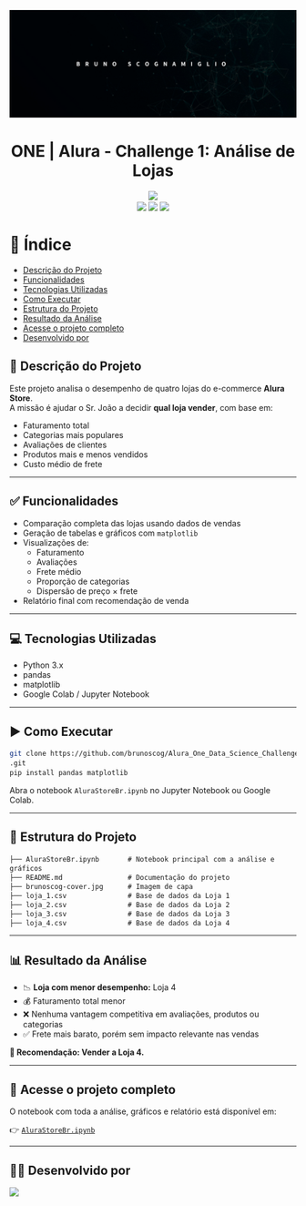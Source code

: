 
<p align="center">
  <img src="brunoscog-cover.jpg" alt="Imagem de capa do projeto">
</p>

<h1 align="center"> ONE | Alura - Challenge 1: Análise de Lojas </h1>

<p align="center">
  <img src="http://img.shields.io/static/v1?label=STATUS&message=PROJETO%20CONCLUÍDO&color=GREEN&style=for-the-badge"/>
  <br>
  <img src="https://img.shields.io/badge/Python-3776AB.svg?style=for-the-badge&logo=python&logoColor=white" />
  <img src="https://img.shields.io/badge/Pandas-150458.svg?style=for-the-badge&logo=pandas&logoColor=white" />
  <img src="https://img.shields.io/badge/Matplotlib-20232A?style=for-the-badge&logo=matplotlib&logoColor=white" />
</p>

# 📌 Índice

* [Descrição do Projeto](#descrição-do-projeto)
* [Funcionalidades](#funcionalidades)
* [Tecnologias Utilizadas](#tecnologias-utilizadas)
* [Como Executar](#como-executar)
* [Estrutura do Projeto](#estrutura-do-projeto)
* [Resultado da Análise](#resultado-da-análise)
* [Acesse o projeto completo](#acesse-o-projeto-completo)
* [Desenvolvido por](#desenvolvido-por)

## 🧾 Descrição do Projeto

Este projeto analisa o desempenho de quatro lojas do e-commerce **Alura Store**.  
A missão é ajudar o Sr. João a decidir **qual loja vender**, com base em:

- Faturamento total
- Categorias mais populares
- Avaliações de clientes
- Produtos mais e menos vendidos
- Custo médio de frete

---

## ✅ Funcionalidades

- Comparação completa das lojas usando dados de vendas
- Geração de tabelas e gráficos com `matplotlib`
- Visualizações de:
  - Faturamento
  - Avaliações
  - Frete médio
  - Proporção de categorias
  - Dispersão de preço × frete
- Relatório final com recomendação de venda

---

## 💻 Tecnologias Utilizadas

- Python 3.x
- pandas
- matplotlib
- Google Colab / Jupyter Notebook

---

## ▶️ Como Executar

```bash
git clone https://github.com/brunoscog/Alura_One_Data_Science_Challenge_1
.git
pip install pandas matplotlib
```

Abra o notebook `AluraStoreBr.ipynb` no Jupyter Notebook ou Google Colab.

---

## 📁 Estrutura do Projeto

```plaintext
├── AluraStoreBr.ipynb       # Notebook principal com a análise e gráficos
├── README.md                # Documentação do projeto
├── brunoscog-cover.jpg      # Imagem de capa
├── loja_1.csv               # Base de dados da Loja 1
├── loja_2.csv               # Base de dados da Loja 2
├── loja_3.csv               # Base de dados da Loja 3
├── loja_4.csv               # Base de dados da Loja 4
```

---

## 📊 Resultado da Análise

- 📉 **Loja com menor desempenho:** Loja 4
- 💰 Faturamento total menor
- ❌ Nenhuma vantagem competitiva em avaliações, produtos ou categorias
- ✅ Frete mais barato, porém sem impacto relevante nas vendas

**📝 Recomendação: Vender a Loja 4.**

---

## 📘 Acesse o projeto completo

O notebook com toda a análise, gráficos e relatório está disponível em:

👉 [`AluraStoreBr.ipynb`](./AluraStoreBr.ipynb)

---

## 👨‍💻 Desenvolvido por

<img src="https://media.licdn.com/dms/image/v2/D4D03AQE5oHHVZzjwIg/profile-displayphoto-shrink_200_200/profile-displayphoto-shrink_200_200/0/1727484820568?e=2147483647&v=beta&t=JuBlRoJK5c2EUbs18LthUHalzmlM4A_2Zi16PzAlwmc" width=115>
